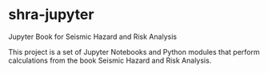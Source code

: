 # shra-jupyter
Jupyter Book for Seismic Hazard and Risk Analysis

This project is a set of Jupyter Notebooks and Python modules that perform calculations from the book Seismic Hazard and Risk Analysis.
